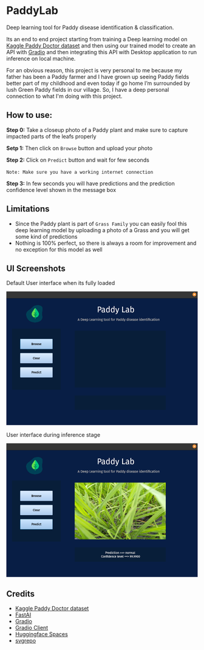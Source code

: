 # PaddyLab

Deep learning tool for Paddy disease identification & classification. 

Its an end to end project starting from training a Deep learning model on [Kaggle Paddy Doctor dataset](https://www.kaggle.com/competitions/paddy-disease-classification/data) and then using our trained model to create an API with [Gradio](https://www.gradio.app/) and then integrating this API with Desktop application to run inference on local machine. 

For an obvious reason, this project is very personal to me because my father has been a Paddy farmer and I have grown up seeing Paddy fields better part of my childhood and even today if go home I’m surrounded by lush Green Paddy fields in our village. So, I have a deep personal connection to what I'm doing with this project.

## How to use:

**Step 0:** Take a closeup photo of a Paddy plant and make sure to capture impacted parts of the leafs properly

**Setp 1:** Then click on `Browse` button and upload your photo

**Step 2:** Click on `Predict` button and wait for few seconds

`Note: Make sure you have a working internet connection`

**Step 3:** In few seconds you will have predictions and the prediction confidence level shown in the message box


## Limitations

- Since the Paddy plant is part of `Grass Family` you can easily fool this deep learning model by uploading a photo of a Grass and you will get some kind of predictions
- Nothing is 100% perfect, so there is always a room for improvement and no exception for this model as well

## UI Screenshots

Default User interface when its fully loaded

!['Default UI'](/img/Default_UI.png)

User interface during inference stage

![](/img/Inference_UI.png)


## Credits

- [Kaggle Paddy Doctor dataset](https://www.kaggle.com/competitions/paddy-disease-classification/data)
- [FastAI](https://www.fast.ai/)
- [Gradio](https://www.gradio.app/)
- [Gradio Client](https://github.com/gradio-app/gradio/blob/main/client/python/README.md)
- [Huggingface Spaces](https://huggingface.co/spaces)
- [svgrepo ](https://www.svgrepo.com/)
